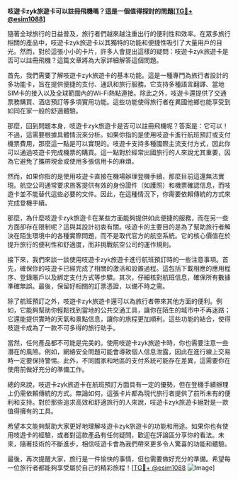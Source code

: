 **吱遊卡zyk旅遊卡可以註冊飛機嗎？這是一個值得探討的問題[[TG💪+ @esim1088](https://t.me/s/esim1088)]**

隨著全球旅行的日益普及，旅行者們越來越注重出行的便利性和效率。在眾多旅行相關的產品中，吱遊卡zyk旅遊卡以其獨特的功能和便捷性吸引了大量用戶的目光。然而，對於這張小小的卡片，許多人會提出這樣的疑問：吱遊卡zyk旅遊卡是否可以註冊飛機？這篇文章將為大家詳細解答這個問題。

首先，我們需要了解吱遊卡zyk旅遊卡的基本功能。這是一種專門為旅行者設計的多功能卡，旨在提供便捷的支付、通訊和旅行服務。它支持多種語言翻譯、當地SIM卡的接入以及全球範圍內的Wi-Fi熱點連接。除此之外，吱遊卡還提供了交通票務購買、酒店預訂等多項實用功能。這些功能使得旅行者在異國他鄉也能享受到如同在家一般的舒適體驗。

那麼，回到問題本身，吱遊卡zyk旅遊卡是否可以註冊飛機呢？答案是：它可以！不過，這需要根據具體情況來分析。如果你指的是使用吱遊卡進行航班預訂或支付機票費用，那麼這一點是可以實現的。吱遊卡支持多種國際主流支付方式，因此你可以通過吱遊卡完成機票的購買。這一點對於經常出國旅行的人來說尤其重要，因為它避免了攜帶現金或使用多張信用卡的麻煩。

然而，如果你指的是使用吱遊卡直接在機場辦理登機手續，那麼目前這還無法實現。航空公司通常要求旅客提供有效的身份證件（如護照）和機票確認信息，而吱遊卡並不能替代這些必要的文件。因此，在這種情況下，你需要依賴傳統的方式來完成登機手續。

那麼，為什麼吱遊卡zyk旅遊卡在某些方面能夠提供如此便捷的服務，而在另一些方面卻存在限制呢？這與其設計初衷有關。吱遊卡的主要目的是為了幫助旅行者解決在陌生環境中的各種實際問題，而不是取代官方的航空系統。它的核心價值在於提升旅行的便利性和舒適度，而非挑戰航空公司的運作規則。

接下來，我們來談一談使用吱遊卡zyk旅遊卡進行航班預訂時的一些注意事項。首先，確保你的吱遊卡已經完成了相關的激活和設置過程。這包括下載相應的應用程序、登錄賬戶以及綁定支付方式等步驟。其次，仔細核對航班信息，確保所有數據準確無誤。最後，保留好相關的訂票憑證，以備不時之需。

除了航班預訂之外，吱遊卡zyk旅遊卡還可以為旅行者帶來其他方面的便利。例如，它能夠幫助你輕鬆找到當地的公共交通工具，讓你在陌生的城市中不再迷路；它還能提供實時的天氣和景點信息，讓你的旅程更加順利。這些功能的結合，使得吱遊卡成為了一款不可多得的旅行助手。

當然，任何產品都不可能是完美的。使用吱遊卡zyk旅遊卡時，你也需要注意一些潛在的風險。例如，網絡安全問題可能會導致個人信息泄露，因此在進行線上交易時一定要保持警惕。此外，不同國家和地區的支付系統可能存在差異，這需要你在使用前做好充分的準備工作。

總的來說，吱遊卡zyk旅遊卡在航班預訂方面具有一定的優勢，但在登機手續辦理上仍需依賴傳統的方式。無論如何，這張卡片都為現代旅行者提供了前所未有的便利和支持。對於那些追求高效和舒適旅行的人來說，吱遊卡zyk旅遊卡絕對是一款值得擁有的工具。

希望本文能夠幫助大家更好地理解吱遊卡zyk旅遊卡的功能和用途。如果你也有使用吱遊卡的經驗，或者對這款產品有任何疑問，歡迎在評論區分享你的看法。未來，隨著技術的不斷進步，相信吱遊卡會為我們帶來更多令人驚喜的功能和體驗。

最後，再次提醒大家，旅行是一件愉快的事情，但也需要做好充分的準備。希望每一位旅行者都能夠享受屬於自己的精彩旅程！[[TG💪+ @esim1088](https://t.me/s/esim1088) ![Image](https://i.postimg.cc/4NQfJmqS/Snipaste-2025-05-13-00-14-12.png)]